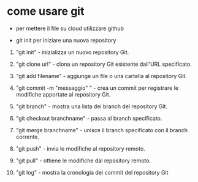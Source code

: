 # come usare git
* per mettere il file su cloud utilizzare github 


* git init per iniziare una nuova repository
1. "git init" - inizializza un nuovo repository Git.

2. "git clone url" - clona un repository Git esistente dall'URL specificato.

3. "git add filename" - aggiunge un file o una cartella al repository Git.

4. "git commit -m "messaggio" " - crea un commit per registrare le modifiche apportate al repository Git.

5. "git branch" - mostra una lista dei branch del repository Git.

6. "git checkout branchname" - passa al branch specificato.

7. "git merge branchname" - unisce il branch specificato con il branch corrente.

8. "git push" - invia le modifiche al repository remoto.

9. "git pull" - ottiene le modifiche dal repository remoto.

10. "git log" - mostra la cronologia dei commit del repository Git